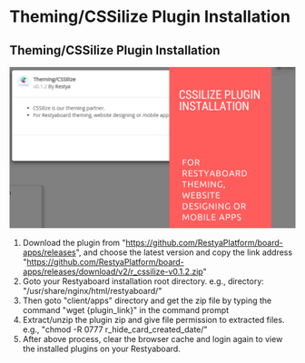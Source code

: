 # Theming/CSSilize Plugin Installation

## Theming/CSSilize Plugin Installation

[![How to configure theming/cssilize plugin](cssilize_installation.png)](http://www.youtube.com/watch?v=0Xdn52DoNHs)

1.  Download the plugin from "https://github.com/RestyaPlatform/board-apps/releases", and choose the latest version and copy the link address "https://github.com/RestyaPlatform/board-apps/releases/download/v2/r_cssilize-v0.1.2.zip"
2.  Goto your Restyaboard installation root directory. e.g., directory: "/usr/share/nginx/html/restyaboard/"
3.  Then goto "client/apps" directory and get the zip file by typing the command "wget {plugin_link}" in the command prompt
4.  Extract/unzip the plugin zip and give file permission to extracted files. e.g., "chmod -R 0777 r_hide_card_created_date/"
5.  After above process, clear the browser cache and login again to view the installed plugins on your Restyaboard.